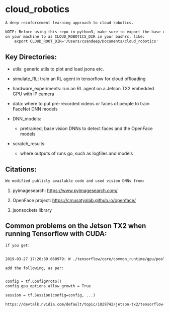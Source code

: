 <!--
 * @Author: Ken Kaneki
 * @Date: 2021-07-05 13:10:57
 * @LastEditTime: 2021-07-21 18:36:43
 * @Description: README
-->
# cloud_robotics

```txt
A deep reinforcement learning approach to cloud robotics.

NOTE: Before using this repo in python3, make sure to export the base code directory
on your machine to as CLOUD_ROBOTICS_DIR in your bashrc, like:
    export CLOUD_ROOT_DIR='/Users/csandeep/Documents/cloud_robotics'
```

## Key Directories:

- utils: generic utils to plot and load jsons etc.

- simulate_RL: train an RL agent in tensorflow for cloud offloading

- hardware_experiments: run an RL agent on a Jetson TX2 embedded GPU with IP camera

- data: where to put pre-recorded videos or faces of people to train FaceNet DNN models

- DNN_models:
    - pretrained, base vision DNNs to detect faces and the OpenFace models

- scratch_results:
    - where outputs of runs go, such as logfiles and models

## Citations:

```txt
We modified publicly available code and used vision DNNs from:
```

1. pyimagesearch: https://www.pyimagesearch.com/

2. OpenFace project: https://cmusatyalab.github.io/openface/

3. jsonsockets library


## Common problems on the Jetson TX2 when running Tensorflow with CUDA:

```txt
if you get:


2019-03-27 17:20:39.660979: W ./tensorflow/core/common_runtime/gpu/pool_allocator.h:195] could not allocate pinned host memory of size: 2304

add the following, as per:


config = tf.ConfigProto()
config.gpu_options.allow_growth = True

session = tf.Session(config=config, ...)

https://devtalk.nvidia.com/default/topic/1029742/jetson-tx2/tensorflow-1-6-not-working-with-jetpack-3-2/
```
